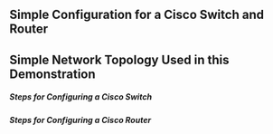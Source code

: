 ## Simple Configuration for a Cisco Switch and Router 

## Simple Network Topology Used in this Demonstration
 
##### Steps for Configuring a Cisco Switch 


##### Steps for Configuring a Cisco Router

